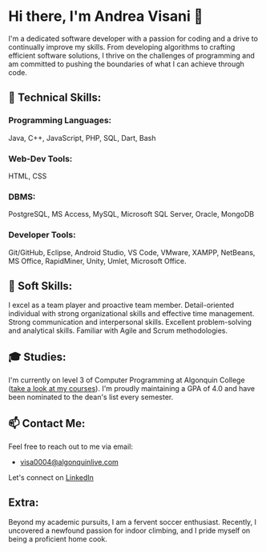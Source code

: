 # Hi there, I'm Andrea Visani 👋

I'm a dedicated software developer with a passion for coding and a drive to continually improve my skills. From developing algorithms to crafting efficient software solutions, I thrive on the challenges of programming and am committed to pushing the boundaries of what I can achieve through code.

## 📐 Technical Skills:
### Programming Languages: 
Java, C++, JavaScript, PHP, SQL, Dart, Bash
### Web-Dev Tools: 
HTML, CSS
### DBMS:
PostgreSQL, MS Access, MySQL, Microsoft SQL Server, Oracle, MongoDB
### Developer Tools: 
Git/GitHub, Eclipse, Android Studio, VS Code, VMware, XAMPP, NetBeans, MS Office, RapidMiner, Unity, Umlet, Microsoft Office.

## 🌱 Soft Skills:
I excel as a team player and proactive team member.
Detail-oriented individual with strong organizational skills and effective time management.
Strong communication and interpersonal skills.
Excellent problem-solving and analytical skills.
Familiar with Agile and Scrum methodologies.

## 🎓 Studies:
I'm currently on level 3 of Computer Programming at Algonquin College ([take a look at my courses](https://www.algonquincollege.com/sat/program/computer-programming/#courses)).
I'm proudly maintaining a GPA of 4.0 and have been nominated to the dean's list every semester.

## 📫 Contact Me:
Feel free to reach out to me via email:
- visa0004@algonquinlive.com

Let's connect on [LinkedIn](https://www.linkedin.com/in/andreavisani/)

## Extra:
Beyond my academic pursuits, I am a fervent soccer enthusiast. Recently, I uncovered a newfound passion for indoor climbing, and I pride myself on being a proficient home cook.






<!--
**andreavisani/andreavisani** is a ✨ _special_ ✨ repository because its `README.md` (this file) appears on your GitHub profile.

Here are some ideas to get you started:

- 🔭 I’m currently working on ...
- 🌱 I’m currently learning ...
- 👯 I’m looking to collaborate on ...
- 🤔 I’m looking for help with ...
- 💬 Ask me about ...
- 📫 How to reach me: ...
- 😄 Pronouns: ...
- ⚡ Fun fact: ...
-->
